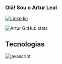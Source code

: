 
### Olá! Sou o Artur Leal

[![Linkedin](https://img.shields.io/badge/LinkedIn-0077B5?style=for-the-badge&logo=linkedin&logoColor=white)](https://www.linkedin.com/in/artur-leal-352a02209/)

![Artur GitHub stats](https://github-readme-stats.vercel.app/api?username=ArturLeaI&show_icons=true&theme=dracula)

## Tecnologias
<div style="display: inline_block">
  <img align="center" alt = "javascript" src"	https://img.shields.io/badge/JavaScript-F7DF1E?style=for-the-badge&logo=javascript&logoColor=black">
</div>
